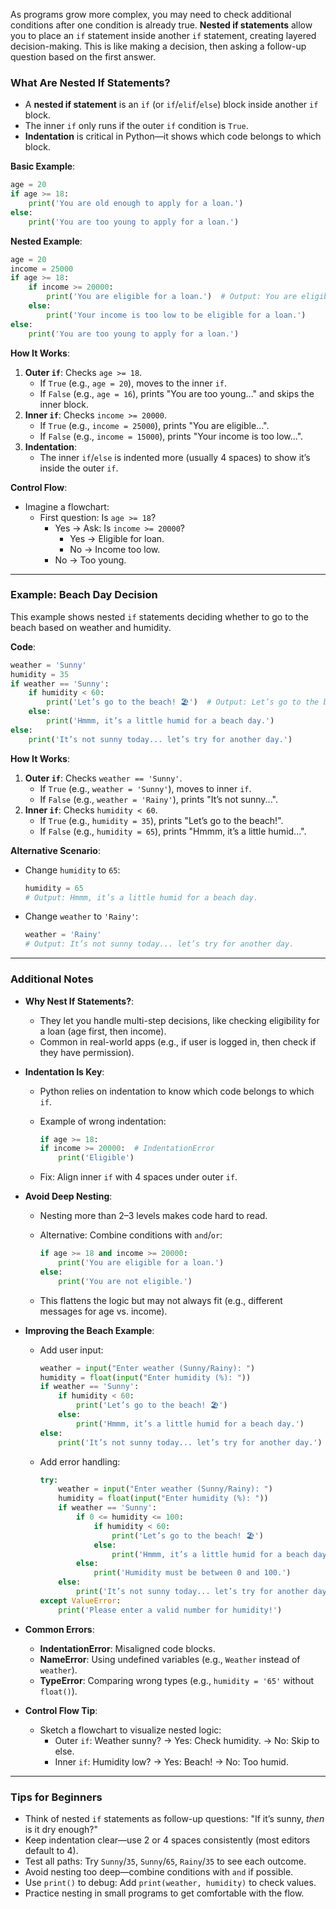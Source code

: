 As programs grow more complex, you may need to check additional conditions after one condition is already true. **Nested if statements** allow you to place an `if` statement inside another `if` statement, creating layered decision-making. This is like making a decision, then asking a follow-up question based on the first answer.

### What Are Nested If Statements?

- A **nested if statement** is an `if` (or `if`/`elif`/`else`) block inside another `if` block.
- The inner `if` only runs if the outer `if` condition is `True`.
- **Indentation** is critical in Python—it shows which code belongs to which block.

**Basic Example**:

```python
age = 20
if age >= 18:
    print('You are old enough to apply for a loan.')
else:
    print('You are too young to apply for a loan.')
```

**Nested Example**:

```python
age = 20
income = 25000
if age >= 18:
    if income >= 20000:
        print('You are eligible for a loan.')  # Output: You are eligible for a loan.
    else:
        print('Your income is too low to be eligible for a loan.')
else:
    print('You are too young to apply for a loan.')
```

**How It Works**:

1. **Outer `if`**: Checks `age >= 18`.
    - If `True` (e.g., `age = 20`), moves to the inner `if`.
    - If `False` (e.g., `age = 16`), prints "You are too young..." and skips the inner block.
2. **Inner `if`**: Checks `income >= 20000`.
    - If `True` (e.g., `income = 25000`), prints "You are eligible...".
    - If `False` (e.g., `income = 15000`), prints "Your income is too low...".
3. **Indentation**:
    - The inner `if`/`else` is indented more (usually 4 spaces) to show it’s inside the outer `if`.

**Control Flow**:

- Imagine a flowchart:
    - First question: Is `age >= 18`?
        - Yes → Ask: Is `income >= 20000`?
            - Yes → Eligible for loan.
            - No → Income too low.
        - No → Too young.

---

### Example: Beach Day Decision

This example shows nested `if` statements deciding whether to go to the beach based on weather and humidity.

**Code**:

```python
weather = 'Sunny'
humidity = 35
if weather == 'Sunny':
    if humidity < 60:
        print('Let’s go to the beach! 🏖️')  # Output: Let’s go to the beach! 🏖️
    else:
        print('Hmmm, it’s a little humid for a beach day.')
else:
    print('It’s not sunny today... let’s try for another day.')
```

**How It Works**:

1. **Outer `if`**: Checks `weather == 'Sunny'`.
    - If `True` (e.g., `weather = 'Sunny'`), moves to inner `if`.
    - If `False` (e.g., `weather = 'Rainy'`), prints "It’s not sunny...".
2. **Inner `if`**: Checks `humidity < 60`.
    - If `True` (e.g., `humidity = 35`), prints "Let’s go to the beach!".
    - If `False` (e.g., `humidity = 65`), prints "Hmmm, it’s a little humid...".

**Alternative Scenario**:

- Change `humidity` to `65`:
    
    ```python
    humidity = 65
    # Output: Hmmm, it’s a little humid for a beach day.
    ```
    
- Change `weather` to `'Rainy'`:
    
    ```python
    weather = 'Rainy'
    # Output: It’s not sunny today... let’s try for another day.
    ```
    

---

### Additional Notes

- **Why Nest If Statements?**:
    - They let you handle multi-step decisions, like checking eligibility for a loan (age first, then income).
    - Common in real-world apps (e.g., if user is logged in, then check if they have permission).
- **Indentation Is Key**:
    - Python relies on indentation to know which code belongs to which `if`.
    - Example of wrong indentation:
        
        ```python
        if age >= 18:
        if income >= 20000:  # IndentationError
            print('Eligible')
        ```
        
    - Fix: Align inner `if` with 4 spaces under outer `if`.
- **Avoid Deep Nesting**:
    - Nesting more than 2–3 levels makes code hard to read.
    - Alternative: Combine conditions with `and`/`or`:
        
        ```python
        if age >= 18 and income >= 20000:
            print('You are eligible for a loan.')
        else:
            print('You are not eligible.')
        ```
        
    - This flattens the logic but may not always fit (e.g., different messages for age vs. income).
- **Improving the Beach Example**:
    - Add user input:
        
        ```python
        weather = input("Enter weather (Sunny/Rainy): ")
        humidity = float(input("Enter humidity (%): "))
        if weather == 'Sunny':
            if humidity < 60:
                print('Let’s go to the beach! 🏖️')
            else:
                print('Hmmm, it’s a little humid for a beach day.')
        else:
            print('It’s not sunny today... let’s try for another day.')
        ```
        
    - Add error handling:
        
        ```python
        try:
            weather = input("Enter weather (Sunny/Rainy): ")
            humidity = float(input("Enter humidity (%): "))
            if weather == 'Sunny':
                if 0 <= humidity <= 100:
                    if humidity < 60:
                        print('Let’s go to the beach! 🏖️')
                    else:
                        print('Hmmm, it’s a little humid for a beach day.')
                else:
                    print('Humidity must be between 0 and 100.')
            else:
                print('It’s not sunny today... let’s try for another day.')
        except ValueError:
            print('Please enter a valid number for humidity!')
        ```
        
- **Common Errors**:
    - **IndentationError**: Misaligned code blocks.
    - **NameError**: Using undefined variables (e.g., `Weather` instead of `weather`).
    - **TypeError**: Comparing wrong types (e.g., `humidity = '65'` without `float()`).
- **Control Flow Tip**:
    - Sketch a flowchart to visualize nested logic:
        - Outer `if`: Weather sunny? → Yes: Check humidity. → No: Skip to else.
        - Inner `if`: Humidity low? → Yes: Beach! → No: Too humid.

---

### Tips for Beginners

- Think of nested `if` statements as follow-up questions: "If it’s sunny, *then* is it dry enough?"
- Keep indentation clear—use 2 or 4 spaces consistently (most editors default to 4).
- Test all paths: Try `Sunny`/`35`, `Sunny`/`65`, `Rainy`/`35` to see each outcome.
- Avoid nesting too deep—combine conditions with `and` if possible.
- Use `print()` to debug: Add `print(weather, humidity)` to check values.
- Practice nesting in small programs to get comfortable with the flow.